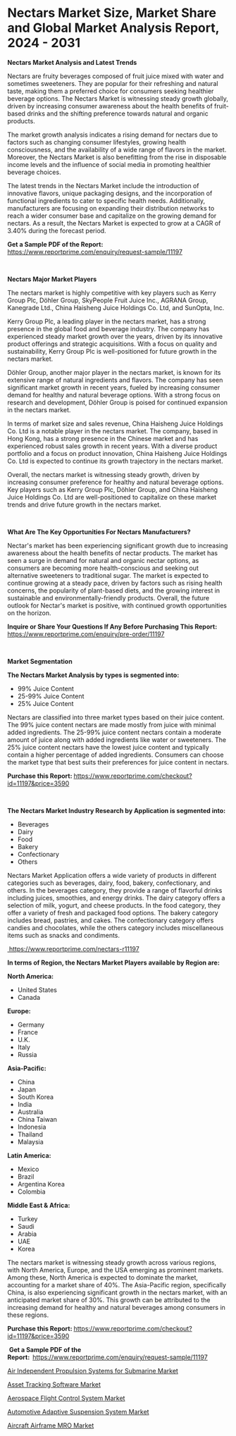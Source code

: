 <p><h1>Nectars Market Size, Market Share and Global Market Analysis Report, 2024 - 2031</h1></p><p><strong>Nectars Market Analysis and Latest Trends</strong></p>
<p><p>Nectars are fruity beverages composed of fruit juice mixed with water and sometimes sweeteners. They are popular for their refreshing and natural taste, making them a preferred choice for consumers seeking healthier beverage options. The Nectars Market is witnessing steady growth globally, driven by increasing consumer awareness about the health benefits of fruit-based drinks and the shifting preference towards natural and organic products.</p><p>The market growth analysis indicates a rising demand for nectars due to factors such as changing consumer lifestyles, growing health consciousness, and the availability of a wide range of flavors in the market. Moreover, the Nectars Market is also benefitting from the rise in disposable income levels and the influence of social media in promoting healthier beverage choices.</p><p>The latest trends in the Nectars Market include the introduction of innovative flavors, unique packaging designs, and the incorporation of functional ingredients to cater to specific health needs. Additionally, manufacturers are focusing on expanding their distribution networks to reach a wider consumer base and capitalize on the growing demand for nectars. As a result, the Nectars Market is expected to grow at a CAGR of 3.40% during the forecast period.</p></p>
<p><strong>Get a Sample PDF of the Report:&nbsp;</strong> <a href="https://www.reportprime.com/enquiry/request-sample/11197">https://www.reportprime.com/enquiry/request-sample/11197</a></p>
<p>&nbsp;</p>
<p><strong>Nectars Major Market Players</strong></p>
<p><p>The nectars market is highly competitive with key players such as Kerry Group Plc, Döhler Group, SkyPeople Fruit Juice Inc., AGRANA Group, Kanegrade Ltd., China Haisheng Juice Holdings Co. Ltd, and SunOpta, Inc.</p><p>Kerry Group Plc, a leading player in the nectars market, has a strong presence in the global food and beverage industry. The company has experienced steady market growth over the years, driven by its innovative product offerings and strategic acquisitions. With a focus on quality and sustainability, Kerry Group Plc is well-positioned for future growth in the nectars market.</p><p>Döhler Group, another major player in the nectars market, is known for its extensive range of natural ingredients and flavors. The company has seen significant market growth in recent years, fueled by increasing consumer demand for healthy and natural beverage options. With a strong focus on research and development, Döhler Group is poised for continued expansion in the nectars market.</p><p>In terms of market size and sales revenue, China Haisheng Juice Holdings Co. Ltd is a notable player in the nectars market. The company, based in Hong Kong, has a strong presence in the Chinese market and has experienced robust sales growth in recent years. With a diverse product portfolio and a focus on product innovation, China Haisheng Juice Holdings Co. Ltd is expected to continue its growth trajectory in the nectars market.</p><p>Overall, the nectars market is witnessing steady growth, driven by increasing consumer preference for healthy and natural beverage options. Key players such as Kerry Group Plc, Döhler Group, and China Haisheng Juice Holdings Co. Ltd are well-positioned to capitalize on these market trends and drive future growth in the nectars market.</p></p>
<p>&nbsp;</p>
<p><strong>What Are The Key Opportunities For Nectars Manufacturers?</strong></p>
<p><p>Nectar's market has been experiencing significant growth due to increasing awareness about the health benefits of nectar products. The market has seen a surge in demand for natural and organic nectar options, as consumers are becoming more health-conscious and seeking out alternative sweeteners to traditional sugar. The market is expected to continue growing at a steady pace, driven by factors such as rising health concerns, the popularity of plant-based diets, and the growing interest in sustainable and environmentally-friendly products. Overall, the future outlook for Nectar's market is positive, with continued growth opportunities on the horizon.</p></p>
<p><strong>Inquire or Share Your Questions If Any Before Purchasing This Report:</strong> <a href="https://www.reportprime.com/enquiry/pre-order/11197">https://www.reportprime.com/enquiry/pre-order/11197</a></p>
<p>&nbsp;</p>
<p><strong>Market Segmentation</strong></p>
<p><strong>The Nectars Market Analysis by types is segmented into:</strong></p>
<p><ul><li>99% Juice Content</li><li>25-99% Juice Content</li><li>25% Juice Content</li></ul></p>
<p><p>Nectars are classified into three market types based on their juice content. The 99% juice content nectars are made mostly from juice with minimal added ingredients. The 25-99% juice content nectars contain a moderate amount of juice along with added ingredients like water or sweeteners. The 25% juice content nectars have the lowest juice content and typically contain a higher percentage of added ingredients. Consumers can choose the market type that best suits their preferences for juice content in nectars.</p></p>
<p><strong>Purchase this Report:&nbsp;</strong><a href="https://www.reportprime.com/checkout?id=11197&price=3590">https://www.reportprime.com/checkout?id=11197&price=3590</a></p>
<p>&nbsp;</p>
<p><strong>The Nectars Market Industry Research by Application is segmented into:</strong></p>
<p><ul><li>Beverages</li><li>Dairy</li><li>Food</li><li>Bakery</li><li>Confectionary</li><li>Others</li></ul></p>
<p><p>Nectars Market Application offers a wide variety of products in different categories such as beverages, dairy, food, bakery, confectionary, and others. In the beverages category, they provide a range of flavorful drinks including juices, smoothies, and energy drinks. The dairy category offers a selection of milk, yogurt, and cheese products. In the food category, they offer a variety of fresh and packaged food options. The bakery category includes bread, pastries, and cakes. The confectionary category offers candies and chocolates, while the others category includes miscellaneous items such as snacks and condiments.</p></p>
<p><a href="https://www.reportprime.com/nectars-r11197">&nbsp;https://www.reportprime.com/nectars-r11197</a></p>
<p><strong>In terms of Region, the Nectars Market Players available by Region are:</strong></p>
<p>
    <p> <strong> North America: </strong>
        <ul>
            <li>United States</li>
            <li>Canada</li>
        </ul>
        </p> 
    <p> <strong> Europe: </strong>
        <ul>
            <li>Germany</li>
            <li>France</li>
            <li>U.K.</li>
            <li>Italy</li>
            <li>Russia</li>
        </ul>
        </p> 
    <p> <strong> Asia-Pacific: </strong>
        <ul>
            <li>China</li>
            <li>Japan</li>
            <li>South Korea</li>
            <li>India</li>
            <li>Australia</li>
            <li>China Taiwan</li>
            <li>Indonesia</li>
            <li>Thailand</li>
            <li>Malaysia</li>
        </ul>
        </p> 
    <p> <strong> Latin America: </strong>
        <ul>
            <li>Mexico</li>
            <li>Brazil</li>
            <li>Argentina Korea</li>
            <li>Colombia</li>
        </ul>
        </p> 
    <p> <strong> Middle East & Africa: </strong>
        <ul>
            <li>Turkey</li>
            <li>Saudi</li>
            <li>Arabia</li>
            <li>UAE</li>
            <li>Korea</li>
        </ul>
    </p>
    </p>
<p><p>The nectars market is witnessing steady growth across various regions, with North America, Europe, and the USA emerging as prominent markets. Among these, North America is expected to dominate the market, accounting for a market share of 40%. The Asia-Pacific region, specifically China, is also experiencing significant growth in the nectars market, with an anticipated market share of 30%. This growth can be attributed to the increasing demand for healthy and natural beverages among consumers in these regions.</p></p>
<p><strong>Purchase this Report: </strong><a href="https://www.reportprime.com/checkout?id=11197&price=3590">https://www.reportprime.com/checkout?id=11197&price=3590</a></p>
<p>&nbsp;<strong>Get a Sample PDF of the Report:&nbsp;&nbsp;</strong><a href="https://www.reportprime.com/enquiry/request-sample/11197">https://www.reportprime.com/enquiry/request-sample/11197</a></p>
<p><strong></strong></p>
<p><p><a href="https://github.com/hzxpgedq27/Market-Research-Report-List-1/blob/main/air-independent-propulsion-systems-for-submarine-market.md">Air Independent Propulsion Systems for Submarine Market</a></p><p><a href="https://github.com/NorbertYates/Market-Research-Report-List-6/blob/main/asset-tracking-software-market.md">Asset Tracking Software Market</a></p><p><a href="https://github.com/waylose1223/Market-Research-Report-List-2/blob/main/aerospace-flight-control-system-market.md">Aerospace Flight Control System Market</a></p><p><a href="https://github.com/prosalinda88/Market-Research-Report-List-6/blob/main/automotive-adaptive-suspension-system-market.md">Automotive Adaptive Suspension System Market</a></p><p><a href="https://github.com/mdinislamsheik/Market-Research-Report-List-1/blob/main/aircraft-airframe-mro-market.md">Aircraft Airframe MRO Market</a></p></p>